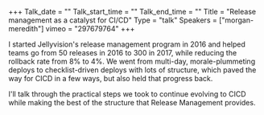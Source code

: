 +++
Talk_date = ""
Talk_start_time = ""
Talk_end_time = ""
Title = "Release management as a catalyst for CI/CD"
Type = "talk"
Speakers = ["morgan-meredith"]
vimeo = "297679764"
+++

I started Jellyvision's release management program in 2016 and helped teams go from 50 releases in 2016 to 300 in 2017, while reducing the rollback rate from 8% to 4%. We went from multi-day, morale-plummeting deploys to checklist-driven deploys with lots of structure, which paved the way for CICD in a few ways, but also held that progress back. 

I'll talk through the practical steps we took to continue evolving to CICD while making the best of the structure that Release Management provides.
